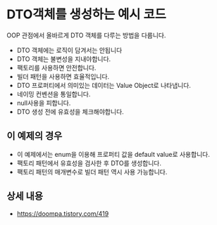 # DTO객체를 생성하는 예시 코드

OOP 관점에서 올바르게 DTO 객체를 다루는 방법을 다룹니다.
- DTO 객체에는 로직이 담겨서는 안됩니다
- DTO 객체는 불변성을 지내야합니다.
- 팩토리를 사용하면 안전합니다.
- 빌더 패턴을 사용하면 효율적입니다.
- DTO 프로퍼티에서 의미있는 데이터는 Value Object로 나타냅니다.
- 네이밍 컨벤션을 통일합니다.
- null사용을 피합니다.
- DTO 생성 전에 유효성을 체크해야합니다.

## 이 예제의 경우

- 이 예제에서는 enum을 이용해 프로퍼티 값을 default value로 사용합니다.
- 팩토리 패턴에서 유효성을 검사한 후 DTO를 생성합니다.
- 팩토리 패턴의 매개변수로 빌더 패턴 역시 사용 가능합니다.

## 상세 내용
- https://doompa.tistory.com/419
